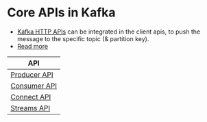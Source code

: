 # Core APIs in Kafka
- [Kafka HTTP APIs](https://kafka.apache.org/documentation.html#api) can be integrated in the client apis, to push the message to the specific topic (& partition key).
- [Read more](https://github.com/confluentinc/kafka-rest)

| API                                                                                       |
|-------------------------------------------------------------------------------------------|
| [Producer API](ProducerAPI.md)                                                            |
| [Consumer API](ConsumerAPI.md)                                                            |
| [Connect API](ConnectAPI.md)                                                                        |
| [Streams API](../../../6_BigDataServices/ETLServices/StreamProcessing/KafkaStreams/Readme.md) |